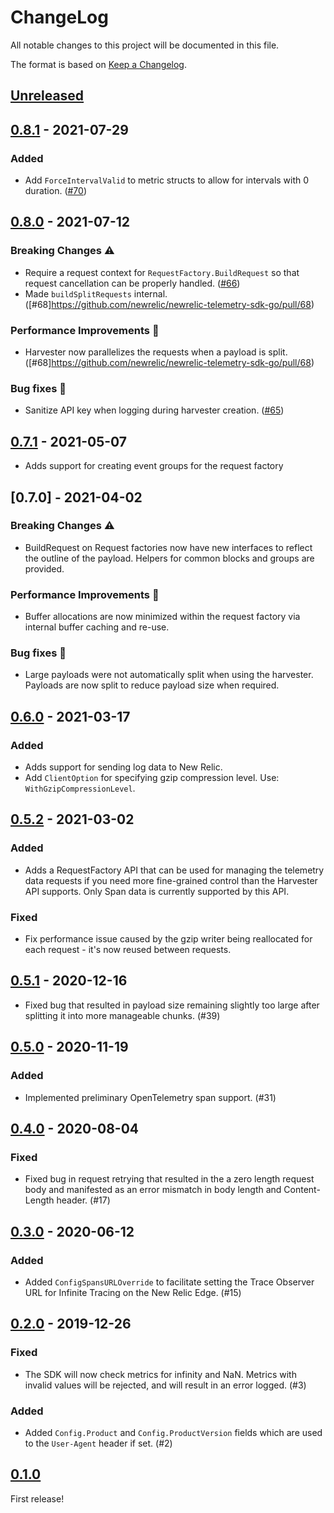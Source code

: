 # ChangeLog

All notable changes to this project will be documented in this file.

The format is based on [Keep a Changelog](https://keepachangelog.com/en/1.0.0/).

## [Unreleased]

## [0.8.1] - 2021-07-29

### Added
* Add `ForceIntervalValid` to metric structs to allow for intervals with 0 duration. ([#70](https://github.com/newrelic/newrelic-telemetry-sdk-go/pull/70))

## [0.8.0] - 2021-07-12

### Breaking Changes ⚠️ 
* Require a request context for `RequestFactory.BuildRequest` so that request cancellation can be properly handled. ([#66](https://github.com/newrelic/newrelic-telemetry-sdk-go/pull/66))
* Made `buildSplitRequests` internal. ([#68]https://github.com/newrelic/newrelic-telemetry-sdk-go/pull/68)

### Performance Improvements 🚀 
* Harvester now parallelizes the requests when a payload is split. ([#68]https://github.com/newrelic/newrelic-telemetry-sdk-go/pull/68)

### Bug fixes 🧯
* Sanitize API key when logging during harvester creation. ([#65](https://github.com/newrelic/newrelic-telemetry-sdk-go/pull/65))

## [0.7.1] - 2021-05-07

* Adds support for creating event groups for the request factory

## [0.7.0] - 2021-04-02

### Breaking Changes ⚠️ 
* BuildRequest on Request factories now have new interfaces to reflect the outline of the payload. Helpers for common blocks and groups are provided.

### Performance Improvements 🚀 
* Buffer allocations are now minimized within the request factory via internal buffer caching and re-use.

### Bug fixes 🧯
* Large payloads were not automatically split when using the harvester. Payloads are now split to reduce payload size when required.

## [0.6.0] - 2021-03-17
### Added
- Adds support for sending log data to New Relic.
- Add `ClientOption` for specifying gzip compression level. Use:
  `WithGzipCompressionLevel`.

## [0.5.2] - 2021-03-02
### Added
- Adds a RequestFactory API that can be used for managing the telemetry data
requests if you need more fine-grained control than the Harvester API supports.
Only Span data is currently supported by this API.
### Fixed
- Fix performance issue caused by the gzip writer being reallocated for each
request - it's now reused between requests. 

## [0.5.1] - 2020-12-16
- Fixed bug that resulted in payload size remaining slightly too large after
splitting it into more manageable chunks. (#39)

## [0.5.0] - 2020-11-19
### Added
- Implemented preliminary OpenTelemetry span support. (#31)

## [0.4.0] - 2020-08-04
### Fixed
- Fixed bug in request retrying that resulted in the a zero length request
body and manifested as an error mismatch in body length and Content-Length
header. (#17)

## [0.3.0] - 2020-06-12
### Added
- Added `ConfigSpansURLOverride` to facilitate setting the Trace Observer URL
for Infinite Tracing on the New Relic Edge. (#15)

## [0.2.0] - 2019-12-26
### Fixed
- The SDK will now check metrics for infinity and NaN.  Metrics with invalid
values will be rejected, and will result in an error logged. (#3)

### Added
- Added `Config.Product` and `Config.ProductVersion` fields which are
used to the `User-Agent` header if set. (#2)

## [0.1.0]
First release!

[Unreleased]: https://github.com/newrelic/newrelic-telemetry-sdk-go/compare/v0.8.1...HEAD
[0.8.1]: https://github.com/newrelic/newrelic-telemetry-sdk-go/compare/v0.8.0...v0.8.1
[0.8.0]: https://github.com/newrelic/newrelic-telemetry-sdk-go/compare/v0.7.1...v0.8.0
[0.7.1]: https://github.com/newrelic/newrelic-telemetry-sdk-go/compare/v0.6.0...v0.7.1
[0.6.0]: https://github.com/newrelic/newrelic-telemetry-sdk-go/compare/v0.5.2...v0.6.0
[0.5.2]: https://github.com/newrelic/newrelic-telemetry-sdk-go/compare/v0.5.1...v0.5.2
[0.5.1]: https://github.com/newrelic/newrelic-telemetry-sdk-go/compare/v0.5.0...v0.5.1
[0.5.0]: https://github.com/newrelic/newrelic-telemetry-sdk-go/compare/v0.4.0...v0.5.0
[0.4.0]: https://github.com/newrelic/newrelic-telemetry-sdk-go/compare/v0.3.0...v0.4.0
[0.3.0]: https://github.com/newrelic/newrelic-telemetry-sdk-go/compare/v0.2.0...v0.3.0
[0.2.0]: https://github.com/newrelic/newrelic-telemetry-sdk-go/compare/v0.1.0...v0.2.0
[0.1.0]: https://github.com/newrelic/newrelic-telemetry-sdk-go/releases/tag/v0.1.0
